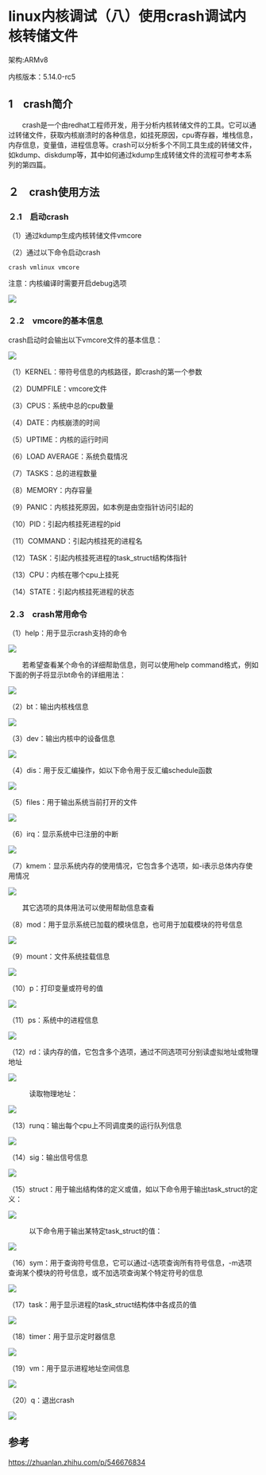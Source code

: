 # linux内核调试（八）使用crash调试内核转储文件

架构:ARMv8

内核版本：5.14.0-rc5

## 1　crash简介

　　crash是一个由redhat工程师开发，用于分析内核转储文件的工具。它可以通过转储文件，获取内核崩溃时的各种信息，如挂死原因，cpu寄存器，堆栈信息，内存信息，变量值，进程信息等。crash可以分析多个不同工具生成的转储文件，如kdump、diskdump等，其中如何通过kdump生成转储文件的流程可参考本系列的第四篇。

## ２　crash使用方法

### ２.1　启动crash

（1）通过kdump生成内核转储文件vmcore

（2）通过以下命令启动crash

    crash vmlinux vmcore

注意：内核编译时需要开启debug选项

![](image/v2-f4e0854c8e7c30e611a599508707f68a_1440w.jpg)

### ２.2　vmcore的基本信息

crash启动时会输出以下vmcore文件的基本信息：

![](image/v2-00f1732ed73074740d49d309a3bae809_1440w.jpg)

（1）KERNEL：带符号信息的内核路径，即crash的第一个参数

（2）DUMPFILE：vmcore文件

（3）CPUS：系统中总的cpu数量

（4）DATE：内核崩溃的时间

（5）UPTIME：内核的运行时间

（6）LOAD AVERAGE：系统负载情况

（7）TASKS：总的进程数量

（8）MEMORY：内存容量

（9）PANIC：内核挂死原因，如本例是由空指针访问引起的

（10）PID：引起内核挂死进程的pid

（11）COMMAND：引起内核挂死的进程名

（12）TASK：引起内核挂死进程的task\_struct结构体指针

（13）CPU：内核在哪个cpu上挂死

（14）STATE：引起内核挂死进程的状态

### ２.3　crash常用命令

（1）help：用于显示crash支持的命令

![](image/v2-14c5a7a2978119ce184d7ca6d866d0e4_1440w.jpg)

　　若希望查看某个命令的详细帮助信息，则可以使用help command格式，例如下面的例子将显示bt命令的详细用法：

![](image/v2-87122ef7f5ef38e0392886db85a23108_1440w.jpg)

（2）bt：输出内核栈信息

![](image/v2-1206dee6c6d816e91401284434974632_1440w.jpg)

（3）dev：输出内核中的设备信息

![](image/v2-b2d3ba59b4b208f9d07c1c346ccba4bc_1440w.jpg)

（4）dis：用于反汇编操作，如以下命令用于反汇编schedule函数

![](image/v2-dad31ddfa2512a5cab73d471b6ebe057_1440w.jpg)

（5）files：用于输出系统当前打开的文件

![](image/v2-3e8f599e2523495759ccfda8fb5ae50f_1440w.jpg)

（6）irq：显示系统中已注册的中断

![](image/v2-9c6ef2826894da661b6c669bcc5d183a_1440w.jpg)

（7）kmem：显示系统内存的使用情况，它包含多个选项，如-i表示总体内存使用情况

![](image/v2-7073699f85144b742ffced4298ce36aa_1440w.jpg)

　　其它选项的具体用法可以使用帮助信息查看

（8）mod：用于显示系统已加载的模块信息，也可用于加载模块的符号信息

![](image/v2-f20ffa82e08243fa21f2cb53eb013154_1440w.png)

（9）mount：文件系统挂载信息

![](image/v2-88ba030659e06b29acafb91846d031e2_1440w.jpg)

（10）p：打印变量或符号的值

![](image/v2-183cca0de2ca363bf6dc801cd1388ff9_1440w.png)

（11）ps：系统中的进程信息

![](image/v2-e34202445fac4356c89fa96af61e2f63_1440w.jpg)

（12）rd：读内存的值，它包含多个选项，通过不同选项可分别读虚拟地址或物理地址

![](image/v2-c03951097f51969dc9ff0463c88b4aa5_1440w.png)

　　　读取物理地址：

![](image/v2-b854160b35bf237252bc2404b1d80633_1440w.png)

（13）runq：输出每个cpu上不同调度类的运行队列信息

![](image/v2-c896c93d4f243b810ab46677c58a160d_1440w.jpg)

（14）sig：输出信号信息

![](image/v2-ba628579169fc3f0bf8542557913c702_1440w.jpg)

（15）struct：用于输出结构体的定义或值，如以下命令用于输出task\_struct的定义：

![](image/v2-e0c2564d0501c84f8085f441901dca51_1440w.jpg)

　　　以下命令用于输出某特定task\_struct的值：

![](image/v2-0a1ff06d5d55c09acfc7feddde411cb8_1440w.jpg)

（16）sym：用于查询符号信息，它可以通过-l选项查询所有符号信息，-m选项查询某个模块的符号信息，或不加选项查询某个特定符号的信息

![](image/v2-e7ee4133a1811827be7e4f3c64484ec6_1440w.png)

（17）task：用于显示进程的task\_struct结构体中各成员的值

![](image/v2-8398ebbd3afe0a2c1eaff8a72447717d_1440w.jpg)

（18）timer：用于显示定时器信息

![](image/v2-9c4f1035f4948745e8aaa3ad2ee02e04_1440w.jpg)

（19）vm：用于显示进程地址空间信息

![](image/v2-1eb5dd4eeb3987a809f7b04f3444c1a4_1440w.jpg)

（20）q：退出crash

![](image/v2-6e1cb2301c1216d7e7c98cbb558506d5_1440w.jpg)

## 参考

https://zhuanlan.zhihu.com/p/546676834
